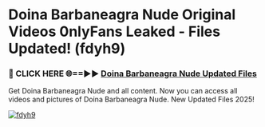 # Doina Barbaneagra Nude Original Videos 0nlyFans Leaked - Files Updated! (fdyh9)

<h3>🔴 CLICK HERE 🌐==►► <a href="https://tinyurl.com/52m3yx9h" rel="nofollow">Doina Barbaneagra Nude Updated Files</a></h3>

Get Doina Barbaneagra Nude and all content. Now you can access all videos and pictures of Doina Barbaneagra Nude. New Updated Files 2025!

[![fdyh9](https://i.imgur.com/TnHtlc8.gif)](https://tinyurl.com/52m3yx9h)

